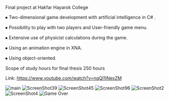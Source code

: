 Final project at Hakfar Hayarok College

⦁ Two-dimensional game development with artificial intelligence in C# .

⦁ Possibility to play with two players and User-friendly game menu.

⦁ Extensive use of physicist calculations during the game.

⦁ Using an animation engine in XNA.

⦁ Using object-oriented.

Scope of study hours for final thesis 250 hours

Link: https://www.youtube.com/watch?v=nqQI1lNexZM

![main](https://user-images.githubusercontent.com/72870423/131295491-44286ca4-fa8a-41c4-b60d-fef41b3dd2e2.png)
![ScreenShot39](https://user-images.githubusercontent.com/72870423/131295622-ebfe618a-0b35-4506-963c-1838f2eb0808.png)
![ScreenShot45](https://user-images.githubusercontent.com/72870423/131295660-62c2536e-91e4-4f92-9cfc-b3508573ae21.png)
![ScreenShot96](https://user-images.githubusercontent.com/72870423/131295697-8ff53315-c70d-4e9c-9363-133cd39fe8c5.png)
![ScreenShot2](https://user-images.githubusercontent.com/72870423/131295762-39eeb790-9882-49ac-8429-02b3a385a5f6.png)
![ScreenShot4](https://user-images.githubusercontent.com/72870423/131295781-51d9f23f-f89d-4b35-9977-818173726be3.png)
![Game Over](https://user-images.githubusercontent.com/72870423/131296160-447a4f38-1913-4bd2-82f1-3c774f34ae21.jpeg)


